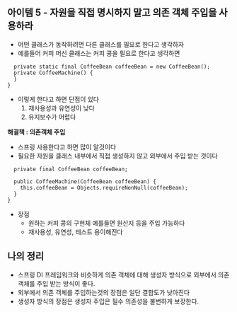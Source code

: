 ## 아이템 5 - 자원을 직접 명시하지 말고 의존 객체 주입을 사용하라

- 어떤 클래스가 동작하려면 다른 클래스를 필요로 한다고 생각하자
- 예를들어 커피 머신 클래스는 커피 콩을 필요로 한다고 생각하면
```public class CoffeeMachine{
  private static final CoffeeBean coffeeBean = new CoffeeBean();
  private CoffeeMachine() {
  }
}
```
- 이렇게 한다고 하면 단점이 있다
  1. 재사용성과 유연성이 낮다
  2. 유지보수가 어렵다
 
**해결책 : 의존객체 주입**
- 스프링 사용한다고 하면 많이 알것이다
- 필요한 자원을 클래스 내부에서 직접 생성하지 않고 외부에서 주입 받는 것이다

```public class CoffeeMachine{
  private final CoffeeBean coffeeBean;

  public CoffeeMachine(CoffeeBean coffeeBean) {
    this.coffeeBean = Objects.requireNonNull(coffeeBean);
  }
}
```

- 장점
  - 원하는 커피 콩의 구현체 예를들면 원산지 등을 주입 가능하다
  - 재사용성, 유연성, 테스트 용이해진다
 



## 나의 정리
- 스프링 DI 프레임워크와 비슷하게 의존 객체에 대해 생성자 방식으로 외부에서 의존 객체를 주입 받는 방식이 좋다.
- 외부에서 의존 객체를 주입하는것의 장점은 일단 결합도가 낮아진다
- 생성자 방식의 장점은 생성자 주입은 필수 의존성을 불변하게 보장한다.
